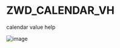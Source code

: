 # ZWD_CALENDAR_VH
calendar value help

![image](https://user-images.githubusercontent.com/75079431/124234558-24b9fc80-db4f-11eb-9bf9-2a8d0fbc64cb.png)
